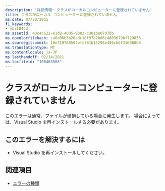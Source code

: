 ```yaml
---
description: '詳細情報: クラスがローカルコンピューターに登録されていません'
title: クラスがローカル コンピューターに登録されていません
ms.date: 07/20/2015
f1_keywords:
- vbrID463
ms.assetid: 40c4c622-41d8-4005-9303-c30abe0707bb
ms.openlocfilehash: ca6a06b3b20adc18f97b2b06c4803679bf729856
ms.sourcegitcommit: 10e719780594efc781b15295e499c66f316068b8
ms.translationtype: MT
ms.contentlocale: ja-JP
ms.lasthandoff: 02/14/2021
ms.locfileid: "100463508"
---
```

# <a name="class-not-registered-on-local-machine"></a>クラスがローカル コンピューターに登録されていません

このエラーは通常、ファイルが破損している場合に発生します。 場合によっては、Visual Studio を再インストールする必要があります。  
  
## <a name="to-correct-this-error"></a>このエラーを解決するには  
  
- Visual Studio を再インストールしてください。  
  
## <a name="see-also"></a>関連項目

- [エラーの種類](../programming-guide/language-features/error-types.md)
